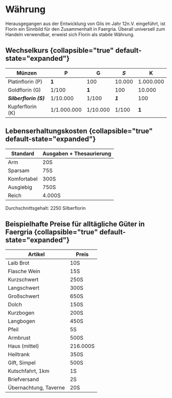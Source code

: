# Währung

<primary-label ref="lore"/>

Herausgegangen aus der Entwicklung von Glis im Jahr 12n.V. eingeführt, ist Florin ein Sinnbild für den Zusammenhalt
in Faergria. Überall universell zum Handeln verwendbar, erweist sich Florin als stabile Währung.

## Wechselkurs {collapsible="true" default-state="expanded"}

| Münzen                 | P           | G        | ***S*** | K         |
|------------------------|-------------|----------|---------|-----------|
| Platinflorin (P)       | **1**       | 100      | 10.000  | 1.000.000 |
| Goldflorin (G)         | 1/100       | **1**    | 100     | 10.000    |
| ***Silberflorin (S)*** | 1/10.000    | 1/100    | ***1*** | 100       |
| Kupferflorin (K)       | 1/1.000.000 | 1/10.000 | 1/100   | **1**     |

## Lebenserhaltungskosten {collapsible="true" default-state="expanded"}

| Standard    | Ausgaben + Thesaurierung |
|-------------|--------------------------|
| Arm         | 20S                      |
| Sparsam     | 75S                      |
| Komfortabel | 300S                     |
| Ausgiebig   | 750S                     |
| Reich       | 4.000S                   |

Durchschnittsgehalt: 2250 Silberflorin

## Beispielhafte Preise für alltägliche Güter in Faergria {collapsible="true" default-state="expanded"}

| Artikel               | Preis    |
|-----------------------|----------|
| Laib Brot             | 10S      |
| Flasche Wein          | 15S      |
| Kurzschwert           | 250S     |
| Langschwert           | 300S     |
| Großschwert           | 650S     |
| Dolch                 | 150S     |
| Kurzbogen             | 200S     |
| Langbogen             | 450S     |
| Pfeil                 | 5S       |
| Armbrust              | 500S     |
| Haus (mittel)         | 216.000S |
| Heiltrank             | 350S     |
| Gift, Simpel          | 500S     |
| Kutschfahrt, 1km      | 1S       |
| Briefversand          | 2S       |
| Übernachtung, Taverne | 20S      |
